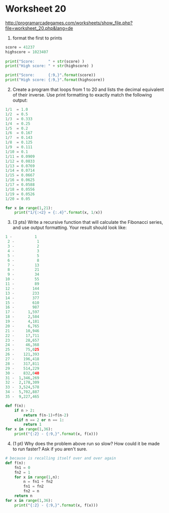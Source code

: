 # Worksheet 20

http://programarcadegames.com/worksheets/show_file.php?file=worksheet_20.php&lang=de

1. format the first to prints
```python
score = 41237
highscore = 1023407
 
print("Score:      " + str(score) )
print("High score: " + str(highscore) )

print("Score:      {:9,}".format(score))
print("High score: {:9,}".format(highscore))
```
2. Create a program that loops from 1 to 20 and lists the decimal equivalent of their inverse. Use print formatting to exactly match the following output:
```python
1/1  = 1.0
1/2  = 0.5
1/3  = 0.333
1/4  = 0.25
1/5  = 0.2
1/6  = 0.167
1/7  = 0.143
1/8  = 0.125
1/9  = 0.111
1/10 = 0.1
1/11 = 0.0909
1/12 = 0.0833
1/13 = 0.0769
1/14 = 0.0714
1/15 = 0.0667
1/16 = 0.0625
1/17 = 0.0588
1/18 = 0.0556
1/19 = 0.0526
1/20 = 0.05
```
```python
for x in range(1,21):
    print("1/{:<2} = {:.4}".format(x, 1/x))
```
3. (3 pts) Write a recursive function that will calculate the Fibonacci series, and use output formatting. Your result should look like:
```python
1 -          1
 2 -          1
 3 -          2
 4 -          3
 5 -          5
 6 -          8
 7 -         13
 8 -         21
 9 -         34
10 -         55
11 -         89
12 -        144
13 -        233
14 -        377
15 -        610
16 -        987
17 -      1,597
18 -      2,584
19 -      4,181
20 -      6,765
21 -     10,946
22 -     17,711
23 -     28,657
24 -     46,368
25 -     75,025
26 -    121,393
27 -    196,418
28 -    317,811
29 -    514,229
30 -    832,040
31 -  1,346,269
32 -  2,178,309
33 -  3,524,578
34 -  5,702,887
35 -  9,227,465
```
```python
def f(n):
    if n > 2:
        return f(n-1)+f(n-2)
    elif n == 2 or n == 1:
        return 1
for x in range(1,36):
    print("{:2} - {:9,}".format(x, f(x)))
```
4. (1 pt) Why does the problem above run so slow? How could it be made to run faster? Ask if you aren't sure.
```python
# because is recalling itself over and over again 
def f(n):
    fn1 = 0
    fn2 = 1
    for x in range(1,n):
        n = fn1 + fn2
        fn1 = fn2
        fn2 = n
    return n
for x in range(1,36):
    print("{:2} - {:9,}".format(x, f(x)))
```